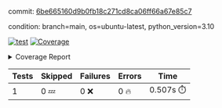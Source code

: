 commit: [6be665160d9b0fb18c271cd8ca06ff66a67e85c7](https://github.com/rcmdnk/python-template/tree/6be665160d9b0fb18c271cd8ca06ff66a67e85c7)

condition: branch=main, os=ubuntu-latest, python_version=3.10

[![test](https://github.com/rcmdnk/python-template/actions/workflows/test.yml/badge.svg)](https://github.com/rcmdnk/python-template/actions/runs/5993480275)
<a href="https://github.com/rcmdnk/python-template/blob/6be665160d9b0fb18c271cd8ca06ff66a67e85c7/README.md"><img alt="Coverage" src="https://img.shields.io/badge/Coverage-100%25-brightgreen.svg" /></a><details><summary>Coverage Report </summary><table><tr><th>File</th><th>Stmts</th><th>Miss</th><th>Cover</th></tr><tbody><tr><td><b>TOTAL</b></td><td><b>1</b></td><td><b>0</b></td><td><b>100%</b></td></tr></tbody></table></details>

| Tests | Skipped | Failures | Errors | Time |
| ----- | ------- | -------- | -------- | ------------------ |
| 1 | 0 :zzz: | 0 :x: | 0 :fire: | 0.507s :stopwatch: |

